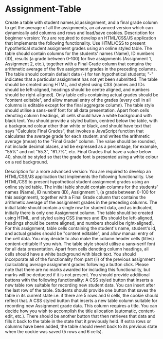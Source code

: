 # Assignment-Table
Create a table with student names,id,assingnment, and a final grade column to get the average of all the assignments, an advanced version which can dynamically add columns and rows and load/save cookies.
Description for beginner version: You are required to develop an HTML/CSS/JS application that implements the following functionality. Use HTML/CSS to present hypothetical student assignment grades using an online styled table.
The table should contain columns for the students' names (Name), ID numbers (ID), results (a grade between 0-100) for five assignments (Assignment 1, Assignment 2, etc.), together with a Final Grade column that contains the arithmetic average of the five assignment grades in the preceding columns.
The table should contain default data (-) for ten hypothetical students; "-" indicates that a particular assignment has not yet been submitted. The table should be created using HTML, and styled using CSS (names and IDs should be left-aligned, headings should be centre aligned, and numbers should be right-aligned).
Only table cells containing actual grades should be "content editable", and  allow manual entry of the grades (every cell in all columns is editable except for the final aggregate column).
The table style should utilise a sans-serif font for all data presentation. Apart from cells denoting column headings, all cells should have a white background with black text. 
You should provide a styled button, centred below the table, with a background colour other than white or black, and should have text that says "Calculate Final Grades", that invokes a JavaScript function that calculates the average grade for each student, and writes the arithmetic average (mean) to the "Final Grade" column.
The value should be rounded, not include decimal places, and be expressed as a percentage, for example, "55%" and not "55.3", "61.7%", etc. 
Final Grades that have a value below 40, should be styled so that the grade font is presented using a white colour on a red background. 

Description for a more advanced version: You are required to develop an HTML/CSS/JS application that implements the following functionality.
Use HTML/CSS to present hypothetical student assignment grades using an online styled table. The initial table should contain columns for the students' names (Name), ID numbers (ID),  Assignment 1, (a grade between 0-100 for this assignment),
together with a Final Grade column that contains the arithmetic average of the assignment grades in the preceding columns. The initial table should contain a single row for student data, and as indicated, initially there is only one Assignment column.
The table should be created using HTML, and styled using CSS (names and IDs should be left-aligned, headings should be centre aligned, and numbers should be right-aligned). For this assignment, table cells containing the student's name, student's id, and actual grades should be "content editable", and  allow manual entry of the cell data. You may decide to also make the column header cells (titles) content-editable if you wish. The table style should utilise a sans-serif font for all data presentation. Apart from cells denoting column headings, all cells should have a white background with black text. 
You should incorporate all of the functionality from part (ii) of the previous assignment (calculating average assignment grades following a button click. Please note that there are no marks awarded for including this functionality, but marks will be deducted if it is not present.
You should provide additional buttons with the following functionality:
A CSS styled button that inserts a new table row suitable for recording new student data. You can insert after the last row of the table. Students should provide one button that saves the table in its current state i.e. if there are 5 rows and 6 cells, the cookie should reflect that.
A CSS styled button that inserts a new table column suitable for recording new Assignment grade data. This column requires a title. You can decide how you wish to accomplish the title allocation (automatic, content-edit, etc.). There should be another button that then retrieves that data and fills it back to the table in the state that it previously held. If extra rows or columns have been added, the table should revert back to its previous state when the cookie was saved (5 rows and 6 cells).
